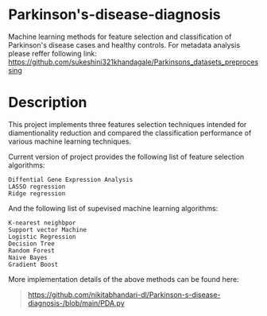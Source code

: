 # Parkinson's-disease-diagnosis
Machine learning methods for feature selection and classification of Parkinson's disease cases and healthy controls. For metadata analysis please reffer following link:
https://github.com/sukeshini321khandagale/Parkinsons_datasets_preprocessing

# Description
This project implements three features selection techniques intended for diamentionality reduction and compared the classification performance of various machine learning techniques.

Current version of project provides the following list of feature selection algorithms:

```
Diffential Gene Expression Analysis
LASSO regression
Ridge regression
```
And the following list of supevised machine learning algorithms:
```
K-nearest neighbpor
Support vector Machine
Logistic Regression
Decision Tree
Random Forest
Naive Bayes
Gradient Boost
```
More implementation details of the above methods can be found here:
>https://github.com/nikitabhandari-dl/Parkinson-s-disease-diagnosis-/blob/main/PDA.py
